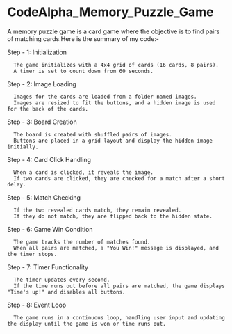 # CodeAlpha_Memory_Puzzle_Game

A memory puzzle game is a card game where the objective is to find pairs of matching cards.Here is the summary of my code:-

Step - 1: Initialization

      The game initializes with a 4x4 grid of cards (16 cards, 8 pairs).
      A timer is set to count down from 60 seconds.
      
Step - 2: Image Loading

      Images for the cards are loaded from a folder named images.
      Images are resized to fit the buttons, and a hidden image is used for the back of the cards.
      
Step - 3: Board Creation

      The board is created with shuffled pairs of images.
      Buttons are placed in a grid layout and display the hidden image initially.
      
Step - 4: Card Click Handling

      When a card is clicked, it reveals the image.
      If two cards are clicked, they are checked for a match after a short delay.
      
Step - 5: Match Checking

      If the two revealed cards match, they remain revealed.
      If they do not match, they are flipped back to the hidden state.
      
Step - 6: Game Win Condition

      The game tracks the number of matches found.
      When all pairs are matched, a "You Win!" message is displayed, and the timer stops.
      
Step - 7: Timer Functionality

      The timer updates every second.
      If the time runs out before all pairs are matched, the game displays "Time's up!" and disables all buttons.
      
Step - 8: Event Loop

      The game runs in a continuous loop, handling user input and updating the display until the game is won or time runs out.
